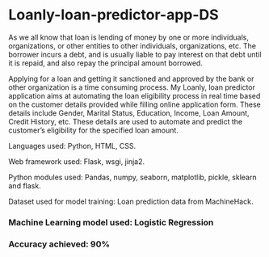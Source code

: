 # Loanly-loan-predictor-app-DS
As we all know that loan is lending of money by one or more individuals, organizations, or other entities to other individuals, organizations, etc. The borrower incurs a debt, and is usually liable to pay interest on that debt until it is repaid, and also repay the principal amount borrowed.

Applying for a loan and getting it sanctioned and approved by the bank or other organization is a time consuming process. My Loanly, loan predictor application aims at automating the loan eligibility process in real time based on the customer details provided while filling online application form. These details include Gender, Marital Status, Education, Income, Loan Amount, Credit History, etc. These details are used to automate and predict the customer’s eligibility for the specified loan amount.


Languages used: Python, HTML, CSS.

Web framework used: Flask, wsgi, jinja2.

Python modules used: Pandas, numpy, seaborn, matplotlib, pickle, sklearn and flask.

Dataset used for model training: Loan prediction data from MachineHack.

### Machine Learning model used: Logistic Regression
### Accuracy achieved: 90%
